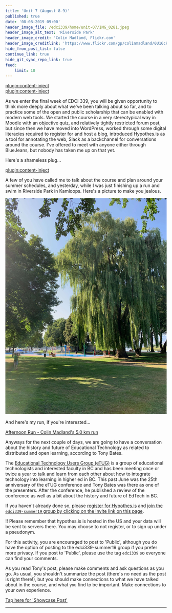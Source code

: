 ```yaml
---
title: 'Unit 7 (August 8-9)'
published: true
date: '08-08-2019 09:00'
header_image_file: /edci339/home/unit-07/IMG_0281.jpeg
header_image_alt_text: 'Riverside Park'
header_image_credit: 'Colin Madland, Flickr.com'
header_image_creditlink: 'https://www.flickr.com/gp/colinmadland/0U16cR'
hide_from_post_list: false
continue_link: true
hide_git_sync_repo_link: true
feed:
    limit: 10
---
```


[plugin:content-inject](_class-preparations)  
[plugin:content-inject](_important-reminders)  

As we enter the final week of EDCI 339, you will be given opportunity to think more deeply about what we've been talking about so far, and to practice some of the open and public scholarship that can be enabled with modern web tools. We started the course in a very stereotypical way in Moodle with an objective quiz, and relatively tightly restricted forum post, but since then we have moved into WordPress, worked through some digital literacies required to register for and host a blog, introduced Hypothes.is as a tool for annotating the web, Slack as a backchannel for conversations around the course. I've offered to meet with anyone either through BlueJeans, but nobody has taken me up on that yet.

Here's a shameless plug...

[plugin:content-inject](_class-preparations)

A few of you have called me to talk about the course and plan around your summer schedules, and yesterday, while I was just finishing up a run and swim in Riverside Park in Kamloops. Here's a picture to make you jealous.

![](IMG_0281.jpeg)

And here's my run, if you're interested...

<a class="embedly-card" data-card-controls="0" href="https://www.strava.com/activities/2599886934">Afternoon Run - Colin Madland's 5.0 km run</a>
<script async src="//cdn.embedly.com/widgets/platform.js" charset="UTF-8"></script>

Anyways for the next couple of days, we are going to have a conversation about the history and future of Educational Technology as related to distributed and open learning, according to Tony Bates.

The [Educational Technology Users Group (eTUG)](https://etug.ca) is a group of educational technologists and interested faculty in BC and has been meeting once or twice a year to talk and learn from each other about how to integrate technology into learning in higher ed in BC. This past June was the 25th anniversary of the eTUG conference and Tony Bates was there as one of the presenters. After the conference, he published a review of the conference as well as a bit about the history and future of EdTech in BC.

If you haven't already done so, please [register for Hypothes.is](https://teaching.madland.ca/hypothesis) and [join the `edci339-summer19` group by clicking on the invite link on this page](https://edtechuvic.ca/edci339/links).

!! Please remember that hypothes.is is hosted in the US and your data will be sent to servers there. You may choose to not register, or to sign up under a pseudonym.

For this activity, you are encouraged to post to 'Public', although you do have the option of posting to the edci339-summer19 group if you prefer more privacy. If you post to 'Public', please use the tag `edci339` so everyone can find your comments.

As you read Tony's post, please make comments and ask questions as you go. As usual, you shouldn't summarize the post (there's no need as the post is right there!), but you should make connections to what we have talked about in the course, and what `you` find to be important. Make connections to your own experience.

[Tap here for 'Showcase Post'](https://teaching.madland.ca/edci339/home/unit-07-showcase?classes=btn,btn-primary)

---
